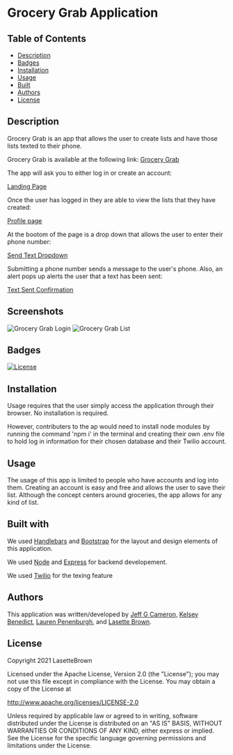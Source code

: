# Grocery Grab Application

## Table of Contents

- [Description](#description)
- [Badges](#badges)
- [Installation](#installation)
- [Usage](#usage)
- [Built](#built)
- [Authors](#authors)
- [License](#license)

## Description

Grocery Grab is an app that allows the user to create lists and have those lists texted to their phone.

Grocery Grab is available at the following link: [Grocery Grab](https://tranquil-bastion-55254.herokuapp.com/)

The app will ask you to either log in or create an account:

[Landing Page](./public/readme-images/landing-page.PNG)

Once the user has logged in they are able to view the lists that they have created:

[Profile page](./public/readme-images/profile-page.PNG)

At the bootom of the page is a drop down that allows the user to enter their phone number:

[Send Text Dropdown](./public/readme-images/send-text-dropdown.PNG)

Submitting a phone number sends a message to the user's phone. Also, an alert pops up alerts the user that a text has been sent:

[Text Sent Confirmation](./public/readme-images/text-sent-image.PNG)

## Screenshots

![Grocery Grab Login](./public/images/GGlogin.png)
![Grocery Grab List](./public/images/GGlist.png)

## Badges

[![License](https://img.shields.io/badge/License-Apache%202.0-blue.svg)](https://opensource.org/licenses/Apache-2.0)

## Installation

Usage requires that the user simply access the application through their browser. No installation is required.

However, contributers to the ap would need to install node modules by running the command 'npm i' in the terminal and creating their own .env file to hold log in information for their chosen database and their Twilio account.

## Usage

The usage of this app is limited to people who have accounts and log into them. Creating an account is easy and free and allows the user to save their list. Although the concept centers around groceries, the app allows for any kind of list.

## Built with

We used [Handlebars](https://handlebarsjs.com/) and [Bootstrap](https://getbootstrap.com/) for the layout and design elements of this application.

We used [Node](https://nodejs.org/en/) and [Express](https://expressjs.com/) for backend developement.

We used [Twilio](https://www.twilio.com/go/twilio-brand-sales-1?utm_source=google&utm_medium=cpc&utm_term=twilio&utm_campaign=G_S_NAMER_Brand_Twilio&gclid=CjwKCAjwjuqDBhAGEiwAdX2cj-lnr5hrfRhdiC0N6zuE2csF8DCWEv1DInQo2HeoGrAwoudIlwdzgRoCjP0QAvD_BwE) for the texing feature

## Authors

This application was written/developed by [Jeff G Cameron](https://github.com/jeffgcameron), [Kelsey Benedict](https://github.com/kelseybenedict), [Lauren Penenburgh](https://github.com/lpenenburgh), and [Lasette Brown](https://github.com/LasetteBrown).

## License

Copyright 2021 LasetteBrown

Licensed under the Apache License, Version 2.0 (the "License");
you may not use this file except in compliance with the License.
You may obtain a copy of the License at

http://www.apache.org/licenses/LICENSE-2.0

Unless required by applicable law or agreed to in writing, software
distributed under the License is distributed on an "AS IS" BASIS,
WITHOUT WARRANTIES OR CONDITIONS OF ANY KIND, either express or implied.
See the License for the specific language governing permissions and
limitations under the License.
